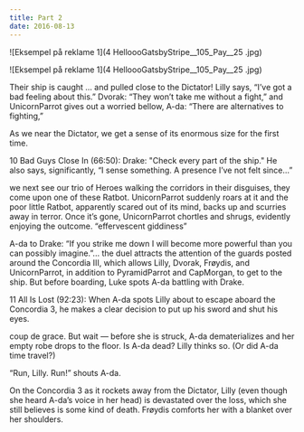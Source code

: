 ```yaml
---
title: Part 2
date: 2016-08-13
---
```


![Eksempel på reklame 1](4 HelloooGatsbyStripe__105_Pay__25 .jpg)

![Eksempel på reklame 1](4 HelloooGatsbyStripe__105_Pay__25 .jpg)



Their ship is caught ... and pulled close to the Dictator!
Lilly says, “I’ve got a bad feeling about this.”
Dvorak: “They won’t take me without a fight,” and UnicornParrot gives out a worried bellow,
A-da: “There are alternatives to fighting,”

As we near the Dictator, we get a sense of its enormous size for the first time.


10 Bad Guys Close In (66:50):
Drake: "Check every part of the ship." He also says, significantly, “I sense something. A presence I’ve not felt since…”

we next see our trio of Heroes walking the corridors in their disguises, they come upon one of these Ratbot. UnicornParrot suddenly roars at it and the poor little Ratbot, apparently scared out of its mind, backs up and scurries away in terror. Once it’s gone, UnicornParrot chortles and shrugs, evidently enjoying the outcome. “effervescent giddiness”


A-da to Drake: “If you strike me down I will become more powerful than you can possibly imagine.”... the duel attracts the attention of the guards posted around the Concordia III, which allows Lilly, Dvorak, Frøydis, and UnicornParrot, in addition to PyramidParrot and CapMorgan, to get to the ship. But before boarding, Luke spots A-da battling with Drake.





11 All Is Lost (92:23):
When A-da spots Lilly about to escape aboard the Concordia 3, he makes a clear decision to put up his sword and shut his eyes.

coup de grace. But wait — before she is struck, A-da dematerializes and her empty robe drops to the floor. Is A-da dead? Lilly thinks so. (Or did A-da time travel?)

“Run, Lilly. Run!” shouts A-da.

On the Concordia 3 as it rockets away from the Dictator, Lilly (even though she heard A-da’s voice in her head) is devastated over the loss, which she still believes is some kind of death. Frøydis comforts her with a blanket over her shoulders.
